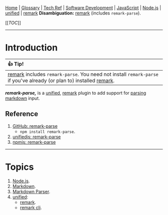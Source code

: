[Home](/Slalom-LLC/Slalom-Consulting) | [Glossary](/Glossary) | [Tech Ref](/Tech-Ref) | [Software Development](/Tech-Ref/Software-Development) | [JavaScript](/Tech-Ref/Software-Development/JavaScript) | [Node.js](/Tech-Ref/Software-Development/JavaScript/Node.js) | [unified](/Tech-Ref/Software-Development/JavaScript/Node.js/unified) | [remark](/Tech-Ref/Software-Development/JavaScript/Node.js/unified/remark)
**Disambiguation:** [remark](/Tech-Ref/Software-Development/JavaScript/Node.js/unified/remark) (includes `remark-parse`).

[[_TOC_]]

---
# Introduction
|:+1: Tip!|
|:-|
|[remark](/Tech-Ref/Software-Development/JavaScript/Node.js/unified/remark) includes `remark-parse`. You need not install `remark-parse` if you've already (or plan to) installed [remark](/Tech-Ref/Software-Development/JavaScript/Node.js/unified/remark). |

***remark-parse,*** is a [unified](/Tech-Ref/Software-Development/JavaScript/Node.js/unified), [remark](/Tech-Ref/Software-Development/JavaScript/Node.js/unified/remark) plugin to add support for [parsing markdown](/Tech-Ref/Software-Development/Markup-Language/Markdown/Markdown-Parser) input.

## Reference
1. [GitHub: remark-parse](https://github.com/remarkjs/remark/tree/main/packages/remark-parse#remark-parse)
   - `npm install remark-parse`.
1. [unifiedjs: remark-parse](https://unifiedjs.com/explore/package/remark-parse/)
1. [npmjs: remark-parse](https://www.npmjs.com/package/remark-parse)

---
# Topics
1. [Node.js](/Tech-Ref/Software-Development/JavaScript/Node.js).
1. [Markdown](/Tech-Ref/Software-Development/Markup-Language/Markdown).
1. [Markdown Parser](/Tech-Ref/Software-Development/Markup-Language/Markdown/Markdown-Parser).
1. [unified](/Tech-Ref/Software-Development/JavaScript/Node.js/unified):
   - [remark](/Tech-Ref/Software-Development/JavaScript/Node.js/unified/remark).
   - [remark cli](/Tech-Ref/Software-Development/JavaScript/Node.js/unified/remark/remark%2Dcli).
